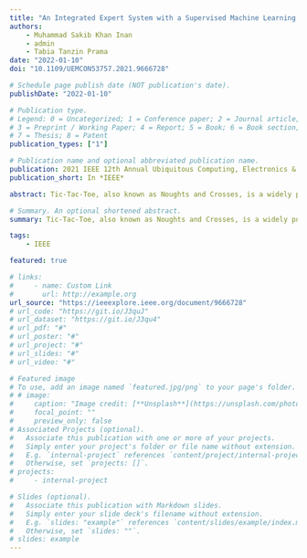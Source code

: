 ```yaml
---
title: "An Integrated Expert System with a Supervised Machine Learning based Probabilistic Approach to Play Tic-Tac-Toe"
authors:
    - Muhammad Sakib Khan Inan
    - admin
    - Tabia Tanzin Prama
date: "2022-01-10"
doi: "10.1109/UEMCON53757.2021.9666728"

# Schedule page publish date (NOT publication's date).
publishDate: "2022-01-10"

# Publication type.
# Legend: 0 = Uncategorized; 1 = Conference paper; 2 = Journal article;
# 3 = Preprint / Working Paper; 4 = Report; 5 = Book; 6 = Book section;
# 7 = Thesis; 8 = Patent
publication_types: ["1"]

# Publication name and optional abbreviated publication name.
publication: 2021 IEEE 12th Annual Ubiquitous Computing, Electronics & Mobile Communication Conference (UEMCON)
publication_short: In *IEEE*

abstract: Tic-Tac-Toe, also known as Noughts and Crosses, is a widely popular game among people of all ages. In recent times, due to the rapid development of Artificial Intelligence (AI) based algorithms, AI in Games has become an interesting topic for research in both academia and industry. Due to the complicated yet competent nature of AI algorithms, the design and implementation of such AI-driven approaches in games are challenging and time intensive. In this regard, we propose a supervised Machine Learning (ML)-based approach that contributes in designing an innovative and less complex Tic-Tac-Toc expert system. Integrating AI and ML in the solution process will lead the concerned community toward a more lightweight and computationally efficient systems for playing games. In this study, we propose a novel algorithmic solution by combining an ensemble-based boosting approach and rule-based inference to build a probabilistic expert system that strategically chooses the best optimal move for next possible state of the game. A benchmark dataset containing 255,168 unique game states of Tic Tac Toe was utilized at training stage. The proposed strategy is able to successfully settle a draw against never-loosing MiniMax algorithm in 18 standard test cases.

# Summary. An optional shortened abstract.
summary: Tic-Tac-Toe, also known as Noughts and Crosses, is a widely popular game among people of all ages. In recent times, due to the rapid development of Artificial Intelligence (AI) based algorithms, AI in Games has become an interesting topic for research in both academia and industry. Due to the complicated yet competent nature of AI algorithms, the design and implementation of such AI-driven approaches in games are challenging and time intensive. In this regard, we propose a supervised Machine Learning (ML)-based approach that contributes in designing an innovative and less complex Tic-Tac-Toc expert system. Integrating AI and ML in the solution process will lead the concerned community toward a more lightweight and computationally efficient systems for playing games. In this study, we propose a novel algorithmic solution by combining an ensemble-based boosting approach and rule-based inference to build a probabilistic expert system that strategically chooses the best optimal move for next possible state of the game. A benchmark dataset containing 255,168 unique game states of Tic Tac Toe was utilized at training stage. The proposed strategy is able to successfully settle a draw against never-loosing MiniMax algorithm in 18 standard test cases.

tags:
    - IEEE

featured: true

# links:
#     - name: Custom Link
#       url: http://example.org
url_source: "https://ieeexplore.ieee.org/document/9666728"
# url_code: "https://git.io/J3quJ"
# url_dataset: "https://git.io/J3qu4"
# url_pdf: "#"
# url_poster: "#"
# url_project: "#"
# url_slides: "#"
# url_video: "#"

# Featured image
# To use, add an image named `featured.jpg/png` to your page's folder.
# # image:
#     caption: "Image credit: [**Unsplash**](https://unsplash.com/photos/pLCdAaMFLTE)"
#     focal_point: ""
#     preview_only: false
# Associated Projects (optional).
#   Associate this publication with one or more of your projects.
#   Simply enter your project's folder or file name without extension.
#   E.g. `internal-project` references `content/project/internal-project/index.md`.
#   Otherwise, set `projects: []`.
# projects:
#     - internal-project

# Slides (optional).
#   Associate this publication with Markdown slides.
#   Simply enter your slide deck's filename without extension.
#   E.g. `slides: "example"` references `content/slides/example/index.md`.
#   Otherwise, set `slides: ""`.
# slides: example
---
```


<!-- {{% callout note %}}
Click the _Cite_ button above to demo the feature to enable visitors to import publication metadata into their reference management software.
{{% /callout %}}

{{% callout note %}}
Create your slides in Markdown - click the _Slides_ button to check out the example.
{{% /callout %}}

Supplementary notes can be added here, including [code, math, and images](https://wowchemy.com/docs/writing-markdown-latex/). -->
